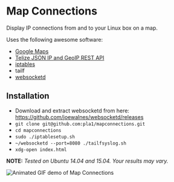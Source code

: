 # Map Connections

Display IP connections from and to your Linux box on a map.

Uses the following awesome software:

* [Google Maps](https://developers.google.com/maps/)
* [Telize JSON IP and GeoIP REST API](http://www.telize.com)
* [iptables](http://en.wikipedia.org/wiki/Iptables)
* tailf
* [websocketd](https://github.com/joewalnes/websocketd)

## Installation

* Download and extract websocketd from here: https://github.com/joewalnes/websocketd/releases
* `git clone git@github.com:pla1/mapconnections.git`
* `cd mapconnections`
* `sudo ./iptablesetup.sh`
* `~/websocketd --port=8080 ./tailfsyslog.sh`
* `xdg-open index.html`

**NOTE:** *Tested on Ubuntu 14.04 and 15.04. Your results may vary.*

![Animated GIF demo of Map Connections](http://i.imgur.com/PMKc9xr.gif)
